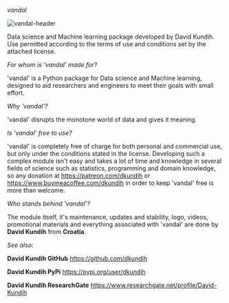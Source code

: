  *vandal* 

![vandal-header](https://raw.githubusercontent.com/dkundih/vandal/main/.logistics/visforvandal.jpg)

Data science and Machine learning package developed by David Kundih.
Use permitted according to the terms of use and conditions set by the attached license.

*For whom is 'vandal' made for?*

'vandal' is a Python package for Data science and Machine learning, designed to aid researchers and engineers to meet their goals with small effort.

*Why 'vandal'?*

'vandal' disrupts the monotone world of data and gives it meaning.

*Is 'vandal' free to use?* 

'vandal' is completely free of charge for both personal and commercial use, but only under the conditions stated in the license. Developing such a complex module isn't easy and takes a lot of time and knowledge in several fields of science such as statistics, programming and domain knowledge, so any donation at https://patreon.com/dkundih or https://www.buymeacoffee.com/dkundih in order to keep 'vandal' free is more than welcome.

*Who stands behind 'vandal'?*

The module itself, it's maintenance, updates and stability, logo, videos, promotional materials and everything associated with 'vandal' are done by **David Kundih** from **Croatia**.

*See also:*

**David Kundih GitHub**
https://github.com/dkundih

**David Kundih PyPi**
https://pypi.org/user/dkundih

**David Kundih ResearchGate**
https://www.researchgate.net/profile/David-Kundih